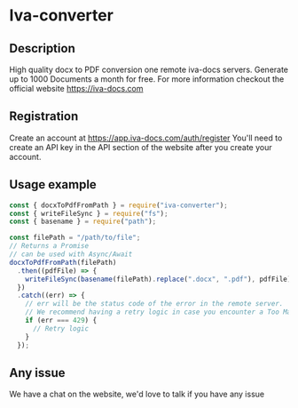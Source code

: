 # Iva-converter

## Description

High quality docx to PDF conversion one remote iva-docs servers. Generate up to 1000 Documents a month for free.
For more information checkout the official website
https://iva-docs.com

## Registration

Create an account at https://app.iva-docs.com/auth/register
You'll need to create an API key in the API section of the website after you create your account.

## Usage example

```javascript
const { docxToPdfFromPath } = require("iva-converter");
const { writeFileSync } = require("fs");
const { basename } = require("path");

const filePath = "/path/to/file";
// Returns a Promise
// can be used with Async/Await
docxToPdfFromPath(filePath)
  .then((pdfFile) => {
    writeFileSync(basename(filePath).replace(".docx", ".pdf"), pdfFile);
  })
  .catch((err) => {
    // err will be the status code of the error in the remote server.
    // We recommend having a retry logic in case you encounter a Too Many Requests (429) error code
    if (err === 429) {
      // Retry logic
    }
  });
```

## Any issue

We have a chat on the website, we'd love to talk if you have any issue
